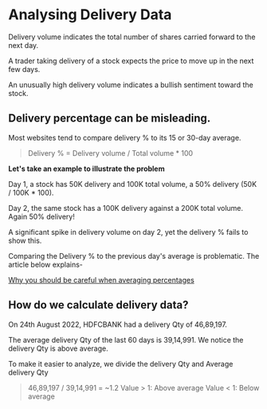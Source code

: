 # Analysing Delivery Data
Delivery volume indicates the total number of shares carried forward to the next day.

A trader taking delivery of a stock expects the price to move up in the next few days.

An unusually high delivery volume indicates a bullish sentiment toward the stock.

## Delivery percentage can be misleading.
Most websites tend to compare delivery % to its 15 or 30-day average.
> Delivery % = Delivery volume / Total volume * 100

**Let's take an example to illustrate the problem**

Day 1, a stock has 50K delivery and 100K total volume,
a 50% delivery (50K / 100K * 100).

Day 2, the same stock has a 100K delivery against a 200K total volume. Again 50% delivery!

A significant spike in delivery volume on day 2, yet the delivery % fails to show this.

Comparing the Delivery % to the previous day's average is problematic. The article below explains-

[Why you should be careful when averaging percentages](https://www.robertoreif.com/blog/2018/1/7/why-you-should-be-careful-when-averaging-percentages)

## How do we calculate delivery data?
On 24th August 2022, HDFCBANK had a delivery Qty of 46,89,197.

The average delivery Qty of the last 60 days is 39,14,991. We notice the delivery Qty is above average.

To make it easier to analyze, we divide the delivery Qty and Average delivery Qty
> 46,89,197 / 39,14,991 = ~1.2
> Value > 1: Above average
> Value < 1: Below average

